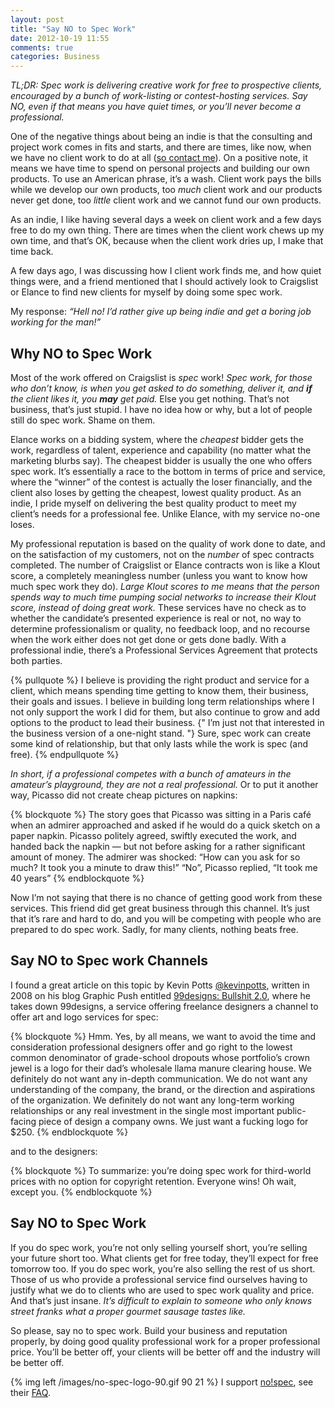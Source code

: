 ```yaml
---
layout: post
title: "Say NO to Spec Work"
date: 2012-10-19 11:55
comments: true
categories: Business
---
```


*TL;DR: Spec work is delivering creative work for free to prospective clients, encouraged by a bunch of work-listing or contest-hosting services. Say NO, even if that means you have quiet times, or you’ll never become a professional.*

One of the negative things about being an indie is that the consulting and project work comes in fits and starts, and there are times, like now, when we have no client work to do at all ([so contact me](mailto:contact@noverse.com)). On a positive note, it means we have time to spend on personal projects and building our own products. To use an American phrase, it’s a wash. Client work pays the bills while we develop our own products, too *much* client work and our products never get done, too *little* client work and we cannot fund our own products.

As an indie, I like having several days a week on client work and a few days free to do my own thing. There are times when the client work chews up my own time, and that’s OK, because when the client work dries up, I make that time back.

A few days ago, I was discussing how I client work finds me, and how quiet things were, and a friend mentioned that I should actively look to Craigslist or Elance to find new clients for myself by doing some spec work.

My response: *“Hell no! I’d rather give up being indie and get a boring job working for the man!”*

## Why NO to Spec Work

Most of the work offered on Craigslist is *spec* work! *Spec work, for those who don’t know, is when you get asked to do something, deliver it, and **if** the client likes it, you **may** get paid.* Else you get nothing. That’s not business, that’s just stupid. I have no idea how or why, but a lot of people still do spec work. Shame on them.

Elance works on a bidding system, where the *cheapest* bidder gets the work, regardless of talent, experience and capability (no matter what the marketing blurbs say). The cheapest bidder is usually the one who offers spec work. It’s essentially a race to the bottom in terms of price and service, where the “winner” of the contest is actually the loser financially, and the client also loses by getting the cheapest, lowest quality product. As an indie, I pride myself on delivering the best quality product to meet my client’s needs for a professional fee. Unlike Elance, with my service no-one loses.

My professional reputation is based on the quality of work done to date, and on the satisfaction of my customers, not on the *number* of spec contracts completed. The number of Craigslist or Elance contracts won is like a Klout score, a completely meaningless number (unless you want to know how much spec work they do). *Large Klout scores to me means that the person spends way to much time pumping social networks to increase their Klout score, instead of doing great work.* These services have no check as to whether the candidate’s presented experience is real or not, no way to determine professionalism or quality, no feedback loop, and no recourse when the work either does not get done or gets done badly. With a professional indie, there’s a Professional Services Agreement that protects both parties.

{% pullquote %}
I believe is providing the right product and service for a client, which means spending time getting to know them, their business, their goals and issues. I believe in building long term relationships where I not only support the work I did for them, but also continue to grow and add options to the product to lead their business. {" I’m just not that interested in the business version of a one-night stand. "} Sure, spec work can create some kind of relationship, but that only lasts while the work is spec (and free).
{% endpullquote %}

*In short, if a professional competes with a bunch of amateurs in the amateur’s playground, they are not a real professional.* Or to put it another way, Picasso did not create cheap pictures on napkins:

{% blockquote %}
The story goes that Picasso was sitting in a Paris café when an admirer approached and asked if he would do a quick sketch on a paper napkin. Picasso politely agreed, swiftly executed the work, and handed back the napkin — but not before asking for a rather significant amount of money. The admirer was shocked: “How can you ask for so much? It took you a minute to draw this!” “No”, Picasso replied, “It took me 40 years”
{% endblockquote %}

Now I’m not saying that there is no chance of getting good work from these services. This friend did get great business through this channel. It’s just that it’s rare and hard to do, and you will be competing with people who are prepared to do spec work. Sadly, for many clients, nothing beats free.

## Say NO to Spec work Channels

I found a great article on this topic by Kevin Potts [@kevinpotts](https://twitter.com/kevinpotts), written in 2008 on his blog Graphic Push entitled [99designs: Bullshit 2.0](http://graphicpush.com/99designs-bullshit-20), where he takes down 99designs, a service offering freelance designers a channel to offer art and logo services for spec:

{% blockquote %}
Hmm. Yes, by all means, we want to avoid the time and consideration professional designers offer and go right to the lowest common denominator of grade-school dropouts whose portfolio’s crown jewel is a logo for their dad’s wholesale llama manure clearing house. We definitely do not want any in-depth communication. We do not want any understanding of the company, the brand, or the direction and aspirations of the organization. We definitely do not want any long-term working relationships or any real investment in the single most important public-facing piece of design a company owns. We just want a fucking logo for $250.
{% endblockquote %}

and to the designers:

{% blockquote %}
To summarize: you’re doing spec work for third-world prices with no option for copyright retention. Everyone wins! Oh wait, except you.
{% endblockquote %}

## Say NO to Spec Work

If you do spec work, you’re not only selling yourself short, you’re selling your future short too. What clients get for free today, they’ll expect for free tomorrow too. If you do spec work, you’re also selling the rest of us short. Those of us who provide a professional service find ourselves having to justify what we do to clients who are used to spec work quality and price. And that’s just insane. *It’s difficult to explain to someone who only knows street franks what a proper gourmet sausage tastes like.*

So please, say no to spec work. Build your business and reputation properly, by doing good quality professional work for a proper professional price. You’ll be better off, your clients will be better off and the industry will be better off.

{% img left /images/no-spec-logo-90.gif 90 21 %} I support [no!spec](http://www.no-spec.com), see their [FAQ](http://www.no-spec.com/faq/).
